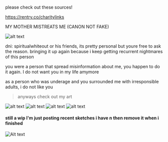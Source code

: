 please check out these sources!

https://rentry.co/charitylinks

MY MOTHER MISTREATS ME (CANON NOT FAKE)

![alt text](https://files.catbox.moe/h9epxr.png)

dni:
spiritualwhiteout or his friends, its pretty personal but youre free to ask the reason. bringing it up again because i keep getting recurrent nightmares of this person

you were a person that spread misinformation about me, you happen to do it again. I do not want you in my life amymore

as a person who was underage and you surrounded me with irresponsible adults, i do not like you

> anyways check out my art

![alt text](https://files.catbox.moe/p3im38.png)
![alt text](https://files.catbox.moe/mzysu8.png)
![alt text](https://files.catbox.moe/d80ahu.jpg)
![alt text](https://files.catbox.moe/n75jco.png)
#### still a wip I'm just posting recent sketches i have n then remove it when i finished
![Alt text](https://files.catbox.moe/ztam00.jpg)
